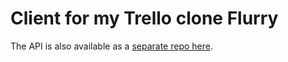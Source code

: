# Client for my Trello clone Flurry

The API is also available as a [separate repo here](https://github.com/NateGrobe/flurry-api).

